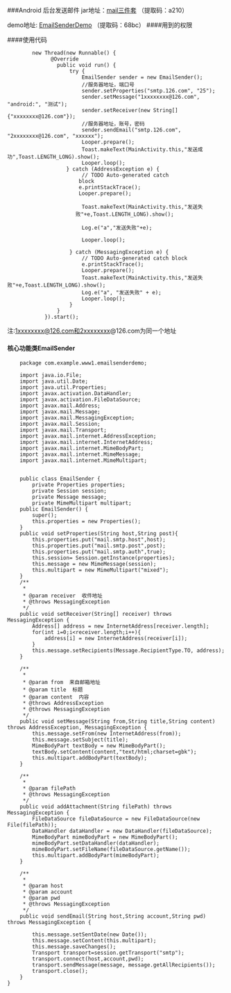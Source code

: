 ###Android 后台发送邮件
jar地址：[mail三件套](http://yunpan.cn/cuj3r8xgUVSzt) （提取码：a210）

demo地址: [EmailSenderDemo](http://yunpan.cn/cuj38ISwAy5hp) （提取码：68bc）
####用到的权限
  <uses-permission android:name="android.permission.SEND_SMS" />
   
  <uses-permission android:name="android.permission.INTERNET" />    
   
   
####使用代码


            new Thread(new Runnable() {                   
                  @Override
                    public void run() {
                        try {
                            EmailSender sender = new EmailSender();
                            //服务器地址，端口号
                            sender.setProperties("smtp.126.com", "25");
                            sender.setMessage("1xxxxxxxx@126.com", "android:", "测试");
                            sender.setReceiver(new String[]{"xxxxxxxx@126.com"});
                            //服务器地址，账号，密码                       
                            sender.sendEmail("smtp.126.com", "2xxxxxxxx@126.com", "xxxxxx");
                            Looper.prepare();
                            Toast.makeText(MainActivity.this,"发送成功",Toast.LENGTH_LONG).show();
                            Looper.loop();
                       } catch (AddressException e) {
                            // TODO Auto-generated catch 
                           block
                           e.printStackTrace();
                           Looper.prepare();
                            
                            Toast.makeText(MainActivity.this,"发送失
                          败"+e,Toast.LENGTH_LONG).show();
                            
                            Log.e("a","发送失败"+e);
                            
                            Looper.loop();
                            
                        } catch (MessagingException e) {
                            // TODO Auto-generated catch block
                            e.printStackTrace();
                            Looper.prepare();
                            Toast.makeText(MainActivity.this,"发送失败"+e,Toast.LENGTH_LONG).show();
                            Log.e("a", "发送失败" + e);
                            Looper.loop();
                        }
                    }
                }).start();
                
  注:1xxxxxxxx@126.com和2xxxxxxxx@126.com为同一个地址
  
#### 核心功能类EmailSender
	
	
		package com.example.www1.emailsenderdemo;

		import java.io.File;
		import java.util.Date;
		import java.util.Properties;
		import javax.activation.DataHandler;
		import javax.activation.FileDataSource;
		import javax.mail.Address;
		import javax.mail.Message;
		import javax.mail.MessagingException;
		import javax.mail.Session;
		import javax.mail.Transport;
		import javax.mail.internet.AddressException;
		import javax.mail.internet.InternetAddress;
		import javax.mail.internet.MimeBodyPart;
		import javax.mail.internet.MimeMessage;
		import javax.mail.internet.MimeMultipart;


		public class EmailSender {
			private Properties properties;
			private Session session;
			private Message message;
			private MimeMultipart multipart;
		public EmailSender() {
			super();
			this.properties = new Properties();
		}
		public void setProperties(String host,String post){
			this.properties.put("mail.smtp.host",host);
			this.properties.put("mail.smtp.post",post);
			this.properties.put("mail.smtp.auth",true);
			this.session= Session.getInstance(properties);
			this.message = new MimeMessage(session);
			this.multipart = new MimeMultipart("mixed");
		}
		/**
		 *
		 * @param receiver  收件地址
		 * @throws MessagingException
		 */
		public void setReceiver(String[] receiver) throws MessagingException {
			Address[] address = new InternetAddress[receiver.length];
			for(int i=0;i<receiver.length;i++){
				address[i] = new InternetAddress(receiver[i]);
			}
			this.message.setRecipients(Message.RecipientType.TO, address);
		}
	
		/**
		 *
		 * @param from	来自邮箱地址
		 * @param title  标题
		 * @param content  内容
		 * @throws AddressException
		 * @throws MessagingException
		 */
		public void setMessage(String from,String title,String content) throws AddressException, MessagingException {
			this.message.setFrom(new InternetAddress(from));
			this.message.setSubject(title);
			MimeBodyPart textBody = new MimeBodyPart();
			textBody.setContent(content,"text/html;charset=gbk");
			this.multipart.addBodyPart(textBody);
		}
	
		/**
		 *
		 * @param filePath
		 * @throws MessagingException
		 */
		public void addAttachment(String filePath) throws MessagingException {
			FileDataSource fileDataSource = new FileDataSource(new File(filePath));
			DataHandler dataHandler = new DataHandler(fileDataSource);
			MimeBodyPart mimeBodyPart = new MimeBodyPart();
			mimeBodyPart.setDataHandler(dataHandler);
			mimeBodyPart.setFileName(fileDataSource.getName());
			this.multipart.addBodyPart(mimeBodyPart);
		}
	
		/**
		 *
		 * @param host
		 * @param account
		 * @param pwd
		 * @throws MessagingException
		 */
		public void sendEmail(String host,String account,String pwd) throws MessagingException {
	
			this.message.setSentDate(new Date());
			this.message.setContent(this.multipart);
			this.message.saveChanges();
			Transport transport=session.getTransport("smtp");
			transport.connect(host,account,pwd);
			transport.sendMessage(message, message.getAllRecipients());
			transport.close();
		}			
	}
